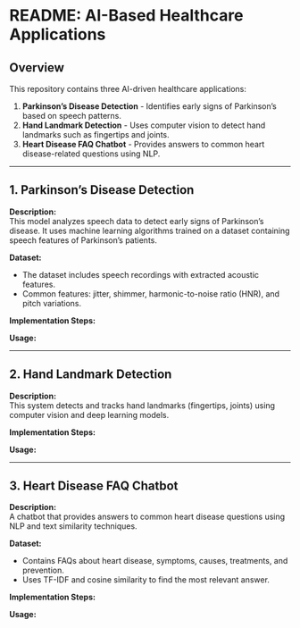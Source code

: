 # README: AI-Based Healthcare Applications

## Overview

This repository contains three AI-driven healthcare applications:

1. **Parkinson’s Disease Detection** - Identifies early signs of Parkinson’s based on speech patterns.
2. **Hand Landmark Detection** - Uses computer vision to detect hand landmarks such as fingertips and joints.
3. **Heart Disease FAQ Chatbot** - Provides answers to common heart disease-related questions using NLP.

---

## 1. Parkinson’s Disease Detection

**Description:**\
This model analyzes speech data to detect early signs of Parkinson’s disease. It uses machine learning algorithms trained on a dataset containing speech features of Parkinson’s patients.

**Dataset:**

- The dataset includes speech recordings with extracted acoustic features.
- Common features: jitter, shimmer, harmonic-to-noise ratio (HNR), and pitch variations.

**Implementation Steps:**

**Usage:**

---

## 2. Hand Landmark Detection

**Description:**\
This system detects and tracks hand landmarks (fingertips, joints) using computer vision and deep learning models.

**Implementation Steps:**

**Usage:**

---

## 3. Heart Disease FAQ Chatbot

**Description:**\
A chatbot that provides answers to common heart disease questions using NLP and text similarity techniques.

**Dataset:**

- Contains FAQs about heart disease, symptoms, causes, treatments, and prevention.
- Uses TF-IDF and cosine similarity to find the most relevant answer.

**Implementation Steps:**

**Usage:**

